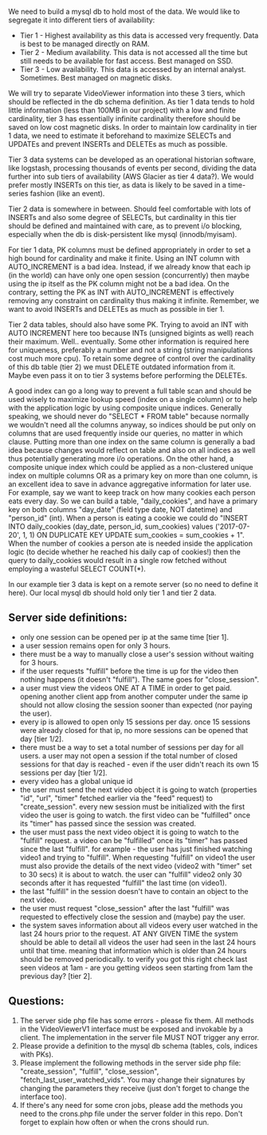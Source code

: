 We need to build a mysql db to hold most of the data. We would like to segregate it into different tiers of availability:
* Tier 1 - Highest availability as this data is accessed very frequently. Data is best to be managed directly on RAM.
* Tier 2 - Medium availability. This data is not accessed all the time but still needs to be available for fast access. Best managed on SSD.
* Tier 3 - Low availability. This data is accessed by an internal analyst. Sometimes. Best managed on magnetic disks.

We will try to separate VideoViewer information into these 3 tiers, which should be reflected in the db schema definition.
As tier 1 data tends to hold little information (less than 100MB in our project) with a low and finite cardinality, tier 3 has essentially infinite cardinality therefore should be saved on low cost magnetic disks.
In order to maintain low cardinality in tier 1 data, we need to estimate it beforehand to maximize SELECTs and UPDATEs and prevent INSERTs and DELETEs as much as possible.

Tier 3 data systems can be developed as an operational historian software, like logstash, processing thousands of events per second, dividing the data further into sub tiers of availability (AWS Glacier as tier 4 data?). We would prefer mostly INSERTs on this tier, as data is likely to be saved in a time-series fashion (like an event).

Tier 2 data is somewhere in between. Should feel comfortable with lots of INSERTs and also some degree of SELECTs, but cardinality in this tier should be defined and maintained with care, as to prevent i/o blocking, especially when the db is disk-persistent like mysql (innodb/myisam).

For tier 1 data, PK columns must be defined appropriately in order to set a high bound for cardinality and make it finite. Using an INT column with AUTO_INCREMENT is a bad idea. Instead, if we already know that each ip (in the world) can have only one open session (concurrently) then maybe using the ip itself as the PK column might not be a bad idea. On the contrary, setting the PK as INT with AUTO_INCREMENT is effectively removing any constraint on cardinality thus making it infinite. Remember, we want to avoid INSERTs and DELETEs as much as possible in tier 1.

Tier 2 data tables, should also have some PK. Trying to avoid an INT with AUTO INCREMENT here too because INTs (unsigned bigints as well) reach their maximum. Well.. eventually. Some other information is required here for uniqueness, preferably a number and not a string (string manipulations cost much more cpu). To retain some degree of control over the cardinality of this db table (tier 2) we
must DELETE outdated information from it. Maybe even pass it on to tier 3 systems before performing the DELETEs.

A good index can go a long way to prevent a full table scan and should be used wisely to maximize lookup speed (index on a single column) or to help with the application logic by using composite unique indices. Generally speaking, we should never do "SELECT &#42; FROM table" because normally we wouldn't need all the columns anyway, so indices should be put only on columns that are used frequently inside our queries, no matter in which clause. Putting more than one index on the same column is generally a bad idea because changes would reflect on table and also on all indices as well thus potentially generating more i/o operations. On the other hand, a composite unique index which could be applied as a non-clustered unique index on multiple columns OR as a primary key on more than one column, is an excellent idea to save in advance aggregative information for later use. For example, say we want to keep track on how many cookies each person eats every day. So we can build a table, "daily_cookies", and have a primary key on both columns "day_date" (field type date, NOT datetime) and "person_id" (int). When a person is eating a cookie we could do "INSERT INTO daily_cookies (day_date, person_id, sum_cookies) values ('2017-07-20', 1, 1) ON DUPLICATE KEY UPDATE sum_cookies = sum_cookies + 1". When the number of cookies a person ate is needed inside the application logic (to decide whether he reached his daily cap of cookies!) then the query to daily_cookies would result in a single row fetched without employing a wasteful SELECT COUNT(&#42;).

In our example tier 3 data is kept on a remote server (so no need to define it here). Our local mysql db should hold only tier 1 and tier 2 data.

## Server side definitions:
* only one session can be opened per ip at the same time [tier 1].
* a user session remains open for only 3 hours.
* there must be a way to manually close a user's session without waiting for 3 hours.
* if the user requests "fulfill" before the time is up for the video then nothing happens (it doesn't "fulfill"). The same goes for "close_session".
* a user must view the videos ONE AT A TIME in order to get paid. opening another client app from another computer under the same ip should not allow closing the session sooner than expected (nor paying the user).
* every ip is allowed to open only 15 sessions per day. once 15 sessions were already closed for that ip, no more sessions can be opened that day [tier 1/2].
* there must be a way to set a total number of sessions per day for all users. a user may not open a session if the total number of closed sessions for that day is reached - even if the user didn't reach its own 15 sessions per day [tier 1/2].
* every video has a global unique id
* the user must send the next video object it is going to watch (properties "id", "url", "timer" fetched earlier via the "feed" request) to "create_session". every new session must be initialized with the first video the user is going to watch. the first video can be "fulfilled" once its "timer" has passed since the session was created.
* the user must pass the next video object it is going to watch to the "fulfill" request. a video can be "fulfilled" once its "timer" has passed since the last "fulfill". for example - the user has just finished watching video1 and trying to "fulfill". When requesting "fulfill" on video1 the user must also provide the details of the next video (video2 with "timer" set to 30 secs) it is about to watch. the user can "fulfill" video2 only 30 seconds after it has requested "fulfill" the last time (on video1).
* the last "fulfill" in the session doesn't have to contain an object to the next video.
* the user must request "close_session" after the last "fulfill" was requested to effectively close the session and (maybe) pay the user.
* the system saves information about all videos every user watched in the last 24 hours prior to the request. AT ANY GIVEN TIME the system should be able to detail all videos the user had seen in the last 24 hours until that time. meaning that information which is older than 24 hours should be removed periodically. to verify you got this right check last seen videos at 1am - are you getting videos seen starting from 1am the previous day? [tier 2].

## Questions:
1. The server side php file has some errors - please fix them. All methods in the VideoViewerV1 interface must be exposed and invokable by a client. The implementation in the server file MUST NOT trigger any error.
2. Please provide a definition to the mysql db schema (tables, cols, indices with PKs).
3. Please implement the following methods in the server side php file: "create_session", "fulfill", "close_session", "fetch_last_user_watched_vids". You may change their signatures by changing the parameters they receive (just don't forget to change the interface too).
4. If there's any need for some cron jobs, please add the methods you need to the crons.php file under the server folder in this repo. Don't forget to explain how often or when the crons should run.
